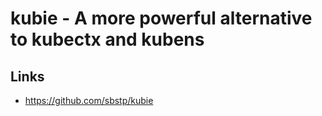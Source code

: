 # kubie - A more powerful alternative to kubectx and kubens

## Links
- https://github.com/sbstp/kubie
